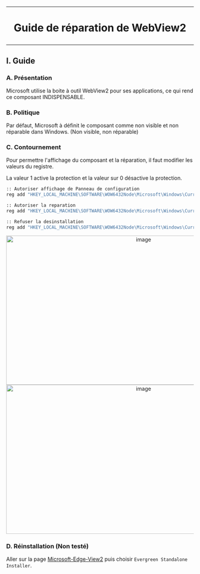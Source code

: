 ----------------------------------------------------------------------------------------
# <p align='center'> Guide de réparation de WebView2 </p>
----------------------------------------------------------------------------------------
## I. Guide
### A. Présentation
Microsoft utilise la boite à outil WebView2 pour ses applications, ce qui rend ce composant INDISPENSABLE.

### B. Politique
Par défaut, Microsoft à définit le composant comme non visible et non réparable dans Windows. (Non visible, non réparable)

### C. Contournement
Pour permettre l'affichage du composant et la réparation, il faut modifier les valeurs du registre.

La valeur 1 active la protection et la valeur sur 0 désactive la protection.

```bash
:: Autoriser affichage de Panneau de configuration
reg add "HKEY_LOCAL_MACHINE\SOFTWARE\WOW6432Node\Microsoft\Windows\CurrentVersion\Uninstall\Microsoft EdgeWebView" /v SystemComponent /t reg_dword /d 0 /f

:: Autoriser la reparation
reg add "HKEY_LOCAL_MACHINE\SOFTWARE\WOW6432Node\Microsoft\Windows\CurrentVersion\Uninstall\Microsoft EdgeWebView" /v NoRepair /t reg_dword /d 0 /f

:: Refuser la desinstallation
reg add "HKEY_LOCAL_MACHINE\SOFTWARE\WOW6432Node\Microsoft\Windows\CurrentVersion\Uninstall\Microsoft EdgeWebView" /v NoRemove /t reg_dword /d 1 /f
```

<p align='center'>
  <img width="722" height="400" alt="image" src="https://github.com/user-attachments/assets/ea0d2139-0969-40bd-9661-2de434ce3f80" />
  
  <img width="722" height="400" alt="image" src="https://github.com/user-attachments/assets/090d319b-901c-453a-b15e-000f1916af67" />
</p>

### D. Réinstallation (Non testé)
Aller sur la page [Microsoft-Edge-View2](https://developer.microsoft.com/en-us/microsoft-edge/webview2) puis choisir `Evergreen Standalone Installer`.
